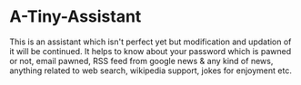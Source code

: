 # A-Tiny-Assistant
This is an assistant which isn't perfect yet but modification and updation of it will be continued. It helps to know about your password which is pawned or not, email pawned, RSS feed from google news &amp; any kind of news, anything related to web search, wikipedia support, jokes for enjoyment etc. 
